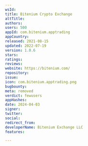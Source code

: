 ```yaml
---
wsId: 
title: Bitenium Crypto Exchange
altTitle: 
authors: 
users: 500
appId: com.bitenium.apptrading
appCountry: 
released: 2021-08-15
updated: 2022-07-19
version: 1.0.6
stars: 
ratings: 
reviews: 
website: https://bitenium.com/
repository: 
issue: 
icon: com.bitenium.apptrading.png
bugbounty: 
meta: removed
verdict: fewusers
appHashes: 
date: 2024-04-03
signer: 
twitter: 
social: 
redirect_from: 
developerName: Bitenium Exchange LLC
features: 

---
```


